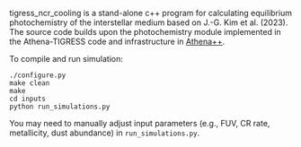 tigress_ncr_cooling is a stand-alone c++ program for calculating equilibrium photochemistry of the interstellar medium based on J.-G. Kim et al. (2023). The source code builds upon the photochemistry module implemented in the Athena-TIGRESS code and infrastructure in [Athena++](https://github.com/PrincetonUniversity/athena).

To compile and run simulation:

```
./configure.py
make clean
make
cd inputs
python run_simulations.py
```

You may need to manually adjust input parameters (e.g., FUV, CR rate, metallicity, dust abundance) in `run_simulations.py`.
